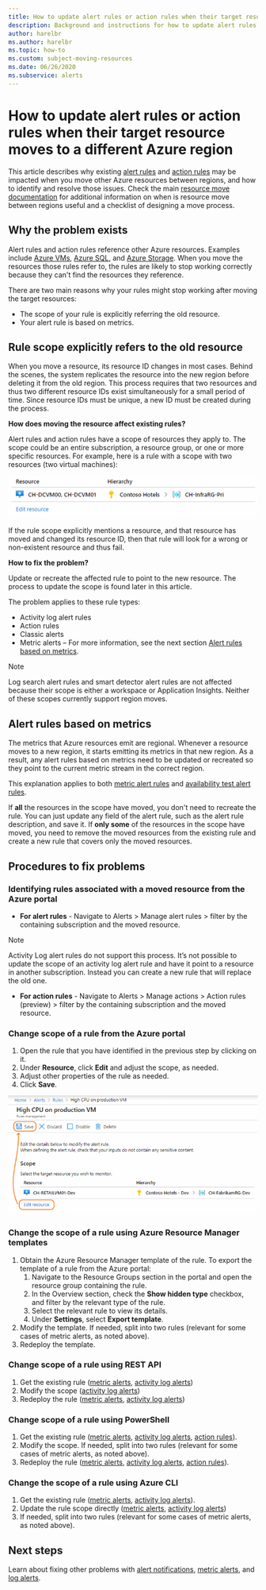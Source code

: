 ```yaml
---
title: How to update alert rules or action rules when their target resource moves to a different Azure region
description: Background and instructions for how to update alert rules or action rules when their target resource moves to a different Azure region. 
author: harelbr
ms.author: harelbr
ms.topic: how-to
ms.custom: subject-moving-resources
ms.date: 06/26/2020
ms.subservice: alerts
---
```

# How to update alert rules or action rules when their target resource moves to a different Azure region

This article describes why existing [alert rules](https://docs.microsoft.com/azure/azure-monitor/platform/alerts-overview) and [action rules](https://docs.microsoft.com/azure/azure-monitor/platform/alerts-action-rules) may be impacted when you move other Azure resources between regions, and how to identify and resolve those issues. Check the main [resource move documentation](https://docs.microsoft.com/azure/azure-resource-manager/management/move-region) for additional information on when is resource move between regions useful and a checklist of designing a move process.

## Why the problem exists

Alert rules and action rules reference other Azure resources. Examples include [Azure VMs](https://docs.microsoft.com/azure/site-recovery/azure-to-azure-tutorial-migrate), [Azure SQL](https://docs.microsoft.com/azure/sql-database/sql-database-move-resources-across-regions), and [Azure Storage](https://docs.microsoft.com/azure/storage/common/storage-account-move). When you move the resources those rules refer to, the rules are likely to stop working correctly because they can't find the resources they reference.

There are two main reasons why your rules might stop working after moving the target resources:

- The scope of your rule is explicitly referring the old resource.
- Your alert rule is based on metrics.

## Rule scope explicitly refers to the old resource

When you move a resource, its resource ID changes in most cases. Behind the scenes, the system replicates the resource into the new region before deleting it from the old region. This process requires that two resources and thus two different resource IDs exist simultaneously for a small period of time. Since resource IDs must be unique, a new ID must be created during the process. 

**How does moving the resource affect existing rules?**

Alert rules and action rules have a scope of resources they apply to. The scope could be an entire subscription, a resource group, or one or more specific resources.
For example, here is a rule with a scope with two resources (two virtual machines):

![Multi resource alert rule](media/alerts-resource-move/multi-resource-alert-rule.png)

If the rule scope explicitly mentions a resource, and that resource has moved and changed its resource ID, then that rule will look for a wrong or non-existent resource and thus fail.

**How to fix the problem?**

Update or recreate the affected rule to point to the new resource. The process to update the scope is found later in this article.

The problem applies to these rule types:

- Activity log alert rules
- Action rules
- Classic alerts
- Metric alerts – For more information, see the next section [Alert rules based on metrics](#alert-rules-based-on-metrics).

> [!NOTE]
> Log search alert rules and smart detector alert rules are not affected because their scope is either a workspace or Application Insights. Neither of these scopes currently support region moves.

## Alert rules based on metrics

The metrics that Azure resources emit are regional. Whenever a resource moves to a new region, it starts emitting its metrics in that new region. As a result, any alert rules based on metrics need to be updated or recreated so they point to the current metric stream in the correct region.

This explanation applies to both [metric alert rules](alerts-metric-overview.md) and [availability test alert rules](../app/monitor-web-app-availability.md).

If **all** the resources in the scope have moved, you don't need to recreate the rule. You can just update any field of the alert rule, such as the alert rule description, and save it.
If **only some** of the resources in the scope have moved, you need to remove the moved resources from the existing rule and create a new rule that covers only the moved resources.

## Procedures to fix problems

### Identifying rules associated with a moved resource from the Azure portal

- **For alert rules** -
Navigate to Alerts > Manage alert rules > filter by the containing subscription and the moved resource.
> [!NOTE]
> Activity Log alert rules do not support this process. It’s not possible to update the scope of an activity log alert rule and have it point to a resource in another subscription. Instead you can create a new rule that will replace the old one.

- **For action rules** - 
Navigate to Alerts > Manage actions > Action rules (preview) > filter by the containing subscription and the moved resource.

### Change scope of a rule from the Azure portal

1. Open the rule that you have identified in the previous step by clicking on it.
2. Under **Resource**, click **Edit** and adjust the scope, as needed.
3. Adjust other properties of the rule as needed.
4. Click **Save**.

![Change alert rule scope](media/alerts-resource-move/change-alert-rule-scope.png)

### Change the scope of a rule using Azure Resource Manager templates

1. Obtain the Azure Resource Manager template of the rule. 	To export the template of a rule from the Azure portal:
   1. Navigate to the Resource Groups section in the portal and open the resource group containing the rule.
   2. In the Overview section, check the **Show hidden type** checkbox, and filter by the relevant type of the rule.
   3. Select the relevant rule to view its details.
   4. Under **Settings**, select **Export template**.
2. Modify the template. If needed, split into two rules (relevant for some cases of metric alerts, as noted above).
3. Redeploy the template.

### Change scope of a rule using REST API

1. Get the existing rule ([metric alerts](https://docs.microsoft.com/rest/api/monitor/metricalerts/get), [activity log alerts](https://docs.microsoft.com/rest/api/monitor/activitylogalerts/get))
2. Modify the scope ([activity log alerts](https://docs.microsoft.com/rest/api/monitor/activitylogalerts/update))
3. Redeploy the rule ([metric alerts](https://docs.microsoft.com/rest/api/monitor/metricalerts/createorupdate), [activity log alerts](https://docs.microsoft.com/rest/api/monitor/activitylogalerts/createorupdate))

### Change scope of a rule using PowerShell

1. Get the existing rule ([metric alerts](https://docs.microsoft.com/powershell/module/az.monitor/get-azmetricalertrulev2), [activity log alerts](https://docs.microsoft.com/powershell/module/az.monitor/get-azactivitylogalert), [action rules](https://docs.microsoft.com/powershell/module/az.alertsmanagement/Get-AzActionRule)).
2. Modify the scope. If needed, split into two rules (relevant for some cases of metric alerts, as noted above).
3. Redeploy the rule ([metric alerts](https://docs.microsoft.com/powershell/module/az.monitor/add-azmetricalertrulev2), [activity log alerts](https://docs.microsoft.com/powershell/module/az.monitor/enable-azactivitylogalert), [action rules](https://docs.microsoft.com/powershell/module/az.alertsmanagement/set-azactionrule)).

### Change the scope of a rule using Azure CLI

1.	Get the existing rule ([metric alerts](https://docs.microsoft.com/cli/azure/monitor/metrics/alert?view=azure-cli-latest#az-monitor-metrics-alert-show), [activity log alerts](https://docs.microsoft.com/cli/azure/monitor/activity-log/alert#az-monitor-activity-log-alert-list)).
2.	Update the rule scope directly ([metric alerts](https://docs.microsoft.com/cli/azure/monitor/metrics/alert#az-monitor-metrics-alert-update), [activity log alerts](https://docs.microsoft.com/cli/azure/monitor/activity-log/alert/scope))
3.	If needed, split into two rules (relevant for some cases of metric alerts, as noted above).

## Next steps

Learn about fixing other problems with [alert notifications](alerts-troubleshoot.md), [metric alerts](alerts-troubleshoot-metric.md), and [log alerts](alerts-troubleshoot-log.md). 
